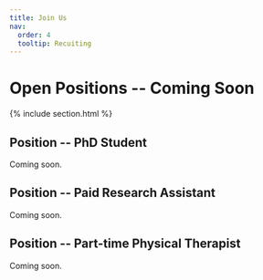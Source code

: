 ```yaml
---
title: Join Us
nav:
  order: 4
  tooltip: Recuiting
---
```


# Open Positions -- Coming Soon


{% include section.html %}

## Position -- PhD Student
Coming soon.


## Position -- Paid Research Assistant
Coming soon.


## Position -- Part-time Physical Therapist

Coming soon.